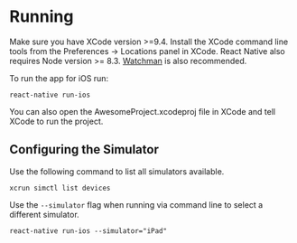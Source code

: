 # Running

Make sure you have XCode version >=9.4. Install the XCode command line tools from the Preferences -> Locations panel in XCode. React Native also requires Node version >= 8.3. [Watchman](https://facebook.github.io/watchman) is also recommended.

To run the app for iOS run:

```
react-native run-ios
```

You can also open the AwesomeProject.xcodeproj file in XCode and tell XCode to
run the project.

## Configuring the Simulator

Use the following command to list all simulators available.

```
xcrun simctl list devices
```

Use the `--simulator` flag when running via command line to select a different simulator.

```
react-native run-ios --simulator="iPad"
```
